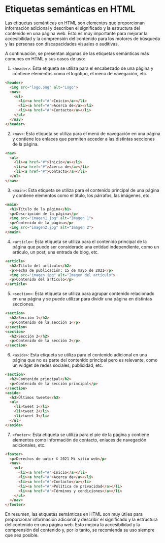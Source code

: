 # Etiquetas semánticas en HTML
Las etiquetas semánticas en HTML son elementos que proporcionan información adicional y describen el significado y la estructura del contenido en una página web. Esto es muy importante para mejorar la accesibilidad y la comprensión del contenido para los motores de búsqueda y las personas con discapacidades visuales o auditivas.

A continuación, se presentan algunas de las etiquetas semánticas más comunes en HTML y sus casos de uso:

1. `<header>`: Esta etiqueta se utiliza para el encabezado de una página y contiene elementos como el logotipo, el menú de navegación, etc.

```html
<header>
  <img src="logo.png" alt="Logo">
  <nav>
    <ul>
      <li><a href="#">Inicio</a></li>
      <li><a href="#">Acerca de</a></li>
      <li><a href="#">Contacto</a></li>
    </ul>
  </nav>
</header>
```

2. `<nav>`: Esta etiqueta se utiliza para el menú de navegación en una página y contiene los enlaces que permiten acceder a las distintas secciones de la página.

```html
<nav>
  <ul>
    <li><a href="#">Inicio</a></li>
    <li><a href="#">Acerca de</a></li>
    <li><a href="#">Contacto</a></li>
  </ul>
</nav>
```

3. `<main>`: Esta etiqueta se utiliza para el contenido principal de una página y contiene elementos como el título, los párrafos, las imágenes, etc.

```html
<main>
  <h1>Título de la página</h1>
  <p>Descripción de la página</p>
  <img src="imagen1.jpg" alt="Imagen 1">
  <p>Contenido de la página</p>
  <img src="imagen2.jpg" alt="Imagen 2">
</main>
```

4. `<article>`: Esta etiqueta se utiliza para el contenido principal de la página que puede ser considerado una entidad independiente, como un artículo, un post, una entrada de blog, etc.

```html
<article>
  <h2>Título del artículo</h2>
  <p>Fecha de publicación: 15 de mayo de 2021</p>
  <img src="imagen.jpg" alt="Imagen del artículo">
  <p>Contenido del artículo</p>
</article>
```

5. `<section>`: Esta etiqueta se utiliza para agrupar contenido relacionado en una página y se puede utilizar para dividir una página en distintas secciones.

```html
<section>
  <h2>Sección 1</h2>
  <p>Contenido de la sección 1</p>
</section>
<section>
  <h2>Sección 2</h2>
  <p>Contenido de la sección 2</p>
</section>
```

6. `<aside>`: Esta etiqueta se utiliza para el contenido adicional en una página que no es parte del contenido principal pero es relevante, como un widget de redes sociales, publicidad, etc.

```html
<section>
  <h2>Contenido principal</h2>
  <p>Contenido de la sección principal</p>
</section>
<aside>
  <h3>Últimos tweets</h3>
  <ul>
    <li>tweet 1</li>
    <li>tweet 2</li>
    <li>tweet 3</li>
  </ul>
</aside>
```

7. `<footer>`: Esta etiqueta se utiliza para el pie de la página y contiene elementos como información de contacto, enlaces de navegación adicionales, etc.

```html
<footer>
  <p>Derechos de autor © 2021 Mi sitio web</p>
  <nav>
    <ul>
      <li><a href="#">Inicio</a></li>
      <li><a href="#">Acerca de</a></li>
      <li><a href="#">Contacto</a></li>
      <li><a href="#">Política de privacidad</a></li>
      <li><a href="#">Términos y condiciones</a></li>
    </ul>
  </nav>
</footer>
```

En resumen, las etiquetas semánticas en HTML son muy útiles para proporcionar información adicional y describir el significado y la estructura del contenido en una página web. Esto mejora la accesibilidad y la comprensión del contenido y, por lo tanto, se recomienda su uso siempre que sea posible.